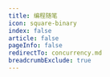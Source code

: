 ```yaml
---
title: 编程随笔
icon: square-binary
index: false
article: false
pageInfo: false
redirectTo: concurrency.md
breadcrumbExclude: true
---
```

